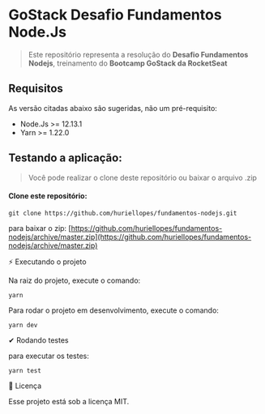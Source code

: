 # GoStack Desafio Fundamentos Node.Js

> Este repositório representa a resolução do **Desafio Fundamentos Nodejs**, treinamento do **Bootcamp GoStack da RocketSeat**

## Requisitos

As versão citadas abaixo são sugeridas, não um pré-requisito:

- Node.Js >= 12.13.1
- Yarn >= 1.22.0

## Testando a aplicação:
> Você pode realizar o clone deste repositório ou baixar o arquivo .zip

#### Clone este repositório:

````
git clone https://github.com/huriellopes/fundamentos-nodejs.git
````

para baixar o zip: [https://github.com/huriellopes/fundamentos-nodejs/archive/master.zip](https://github.com/huriellopes/fundamentos-nodejs/archive/master.zip)

⚡ Executando o projeto

Na raiz do projeto, execute o comando:

````
yarn
````

Para rodar o projeto em desenvolvimento, execute o comando:

````
yarn dev
````

✔ Rodando testes

para executar os testes:

````
yarn test
````

📝 Licença

Esse projeto está sob a licença MIT.
